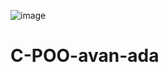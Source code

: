 ![image](https://user-images.githubusercontent.com/56733190/112527558-f378a600-8d81-11eb-81c1-dd3f2ac4250b.png)
# C-POO-avan-ada
